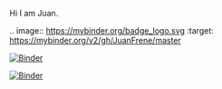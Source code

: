 
Hi I am Juan.

.. image:: https://mybinder.org/badge_logo.svg
 :target: https://mybinder.org/v2/gh/JuanFrene/master
 
 [![Binder](https://mybinder.org/badge_logo.svg)](https://mybinder.org/v2/gh/jcdunne/cs590/master)
 
 [![Binder](https://mybinder.org/badge_logo.svg)](https://mybinder.org/v2/gh/juanfrene/master)

